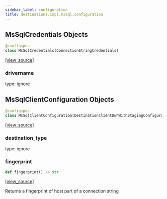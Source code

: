 ```yaml
---
sidebar_label: configuration
title: destinations.impl.mssql.configuration
---
```


## MsSqlCredentials Objects

```python
@configspec
class MsSqlCredentials(ConnectionStringCredentials)
```

[[view_source]](https://github.com/dlt-hub/dlt/blob/3739c9ac839aafef713f6d5ebbc6a81b2a39a1b0/dlt/destinations/impl/mssql/configuration.py#L14)

### drivername

type: ignore

## MsSqlClientConfiguration Objects

```python
@configspec
class MsSqlClientConfiguration(DestinationClientDwhWithStagingConfiguration)
```

[[view_source]](https://github.com/dlt-hub/dlt/blob/3739c9ac839aafef713f6d5ebbc6a81b2a39a1b0/dlt/destinations/impl/mssql/configuration.py#L92)

### destination\_type

type: ignore

### fingerprint

```python
def fingerprint() -> str
```

[[view_source]](https://github.com/dlt-hub/dlt/blob/3739c9ac839aafef713f6d5ebbc6a81b2a39a1b0/dlt/destinations/impl/mssql/configuration.py#L98)

Returns a fingerprint of host part of a connection string


